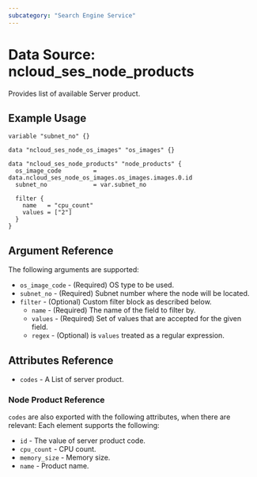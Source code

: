 ```yaml
---
subcategory: "Search Engine Service"
---
```



# Data Source: ncloud_ses_node_products

Provides list of available Server product.

## Example Usage

```hcl
variable "subnet_no" {}

data "ncloud_ses_node_os_images" "os_images" {}

data "ncloud_ses_node_products" "node_products" {
  os_image_code         = data.ncloud_ses_node_os_images.os_images.images.0.id
  subnet_no             = var.subnet_no
  
  filter {
    name   = "cpu_count"
    values = ["2"]
  }
}
```

## Argument Reference
The following arguments are supported:
* `os_image_code` - (Required) OS type to be used.
* `subnet_no` - (Required) Subnet number where the node will be located.
* `filter` - (Optional) Custom filter block as described below.
    * `name` - (Required) The name of the field to filter by.
    * `values` - (Required) Set of values that are accepted for the given field.
    * `regex` - (Optional) is `values` treated as a regular expression.

## Attributes Reference

* `codes` - A List of server product.

### Node Product Reference
`codes` are also exported with the following attributes, when there are relevant: Each element supports the following:

* `id` - The value of server product code.
* `cpu_count` - CPU count.
* `memory_size` - Memory size.
* `name` - Product name.
    